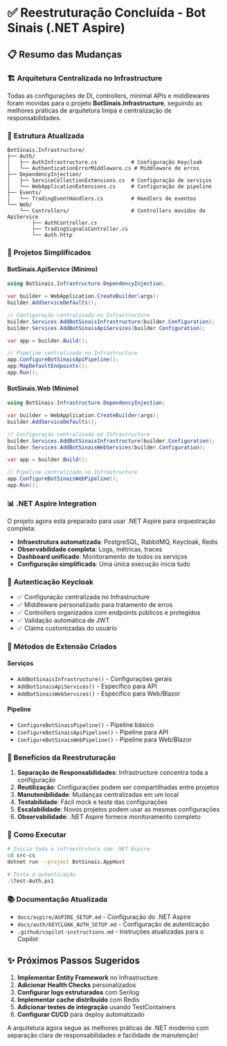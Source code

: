 # ✅ Reestruturação Concluída - Bot Sinais (.NET Aspire)

## 📋 Resumo das Mudanças

### 🏗️ **Arquitetura Centralizada no Infrastructure**

Todas as configurações de DI, controllers, minimal APIs e middlewares foram movidas para o projeto **BotSinais.Infrastructure**, seguindo as melhores práticas de arquitetura limpa e centralização de responsabilidades.

### 🔧 **Estrutura Atualizada**

```
BotSinais.Infrastructure/
├── Auth/
│   ├── AuthInfrastructure.cs           # Configuração Keycloak
│   └── AuthenticationErrorMiddleware.cs # Middleware de erros
├── DependencyInjection/
│   ├── ServiceCollectionExtensions.cs  # Configuração de serviços
│   └── WebApplicationExtensions.cs     # Configuração de pipeline
├── Events/
│   └── TradingEventHandlers.cs         # Handlers de eventos
└── Web/
    └── Controllers/                    # Controllers movidos do ApiService
        ├── AuthController.cs
        ├── TradingSignalsController.cs
        └── Auth.http
```

### 🚀 **Projetos Simplificados**

#### **BotSinais.ApiService** (Mínimo)
```csharp
using BotSinais.Infrastructure.DependencyInjection;

var builder = WebApplication.CreateBuilder(args);
builder.AddServiceDefaults();

// Configuração centralizada no Infrastructure
builder.Services.AddBotSinaisInfrastructure(builder.Configuration);
builder.Services.AddBotSinaisApiServices(builder.Configuration);

var app = builder.Build();

// Pipeline centralizado no Infrastructure
app.ConfigureBotSinaisApiPipeline();
app.MapDefaultEndpoints();
app.Run();
```

#### **BotSinais.Web** (Mínimo)
```csharp
using BotSinais.Infrastructure.DependencyInjection;

var builder = WebApplication.CreateBuilder(args);
builder.AddServiceDefaults();

// Configuração centralizada no Infrastructure
builder.Services.AddBotSinaisInfrastructure(builder.Configuration);
builder.Services.AddBotSinaisWebServices(builder.Configuration);

var app = builder.Build();

// Pipeline centralizado no Infrastructure
app.ConfigureBotSinaisWebPipeline();
app.Run();
```

### 📊 **.NET Aspire Integration**

O projeto agora está preparado para usar .NET Aspire para orquestração completa:

- **Infraestrutura automatizada**: PostgreSQL, RabbitMQ, Keycloak, Redis
- **Observabilidade completa**: Logs, métricas, traces
- **Dashboard unificado**: Monitoramento de todos os serviços
- **Configuração simplificada**: Uma única execução inicia tudo

### 🔐 **Autenticação Keycloak**

- ✅ Configuração centralizada no Infrastructure
- ✅ Middleware personalizado para tratamento de erros
- ✅ Controllers organizados com endpoints públicos e protegidos
- ✅ Validação automática de JWT
- ✅ Claims customizadas do usuário

### 📝 **Métodos de Extensão Criados**

#### Serviços
- `AddBotSinaisInfrastructure()` - Configurações gerais
- `AddBotSinaisApiServices()` - Específico para API
- `AddBotSinaisWebServices()` - Específico para Web/Blazor

#### Pipeline
- `ConfigureBotSinaisPipeline()` - Pipeline básico
- `ConfigureBotSinaisApiPipeline()` - Pipeline para API
- `ConfigureBotSinaisWebPipeline()` - Pipeline para Web/Blazor

### 🎯 **Benefícios da Reestruturação**

1. **Separação de Responsabilidades**: Infrastructure concentra toda a configuração
2. **Reutilização**: Configurações podem ser compartilhadas entre projetos
3. **Manutenibilidade**: Mudanças centralizadas em um local
4. **Testabilidade**: Fácil mock e teste das configurações
5. **Escalabilidade**: Novos projetos podem usar as mesmas configurações
6. **Observabilidade**: .NET Aspire fornece monitoramento completo

### 🚀 **Como Executar**

```bash
# Inicia toda a infraestrutura com .NET Aspire
cd src-cs
dotnet run --project BotSinais.AppHost

# Testa a autenticação
.\Test-Auth.ps1
```

### 📚 **Documentação Atualizada**

- `docs/aspire/ASPIRE_SETUP.md` - Configuração do .NET Aspire
- `docs/auth/KEYCLOAK_AUTH_SETUP.md` - Configuração de autenticação
- `.github/copilot-instructions.md` - Instruções atualizadas para o Copilot

## ✨ **Próximos Passos Sugeridos**

1. **Implementar Entity Framework** no Infrastructure
2. **Adicionar Health Checks** personalizados
3. **Configurar logs estruturados** com Serilog
4. **Implementar cache distribuído** com Redis
5. **Adicionar testes de integração** usando TestContainers
6. **Configurar CI/CD** para deploy automatizado

A arquitetura agora segue as melhores práticas de .NET moderno com separação clara de responsabilidades e facilidade de manutenção!
